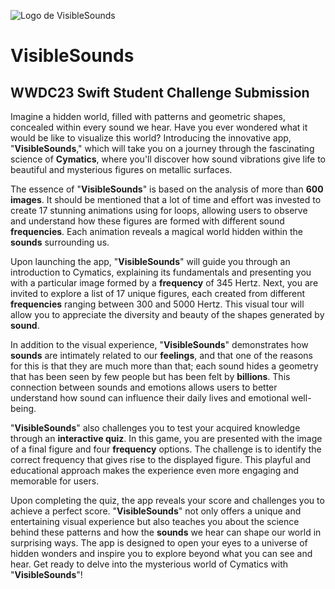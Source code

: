 ![Logo de VisibleSounds](https://user-images.githubusercontent.com/99153283/233772402-925860f9-7e06-45c0-8440-35ea4c8032c7.png)

# VisibleSounds

## WWDC23 Swift Student Challenge Submission

Imagine a hidden world, filled with patterns and geometric shapes, concealed within every sound we hear. Have you ever wondered what it would be like to visualize this world? Introducing the innovative app, "__VisibleSounds__," which will take you on a journey through the fascinating science of __Cymatics__, where you'll discover how sound vibrations give life to beautiful and mysterious figures on metallic surfaces.

The essence of "__VisibleSounds__" is based on the analysis of more than __600 images__. It should be mentioned that a lot of time and effort was invested to create 17 stunning animations using for loops, allowing users to observe and understand how these figures are formed with different sound __frequencies__. Each animation reveals a magical world hidden within the __sounds__ surrounding us.

Upon launching the app, "__VisibleSounds__" will guide you through an introduction to Cymatics, explaining its fundamentals and presenting you with a particular image formed by a __frequency__ of 345 Hertz. Next, you are invited to explore a list of 17 unique figures, each created from different __frequencies__ ranging between 300 and 5000 Hertz. This visual tour will allow you to appreciate the diversity and beauty of the shapes generated by __sound__.

In addition to the visual experience, "__VisibleSounds__" demonstrates how __sounds__ are intimately related to our __feelings__, and that one of the reasons for this is that they are much more than that; each sound hides a geometry that has been seen by few people but has been felt by __billions__. This connection between sounds and emotions allows users to better understand how sound can influence their daily lives and emotional well-being.

"__VisibleSounds__" also challenges you to test your acquired knowledge through an __interactive quiz__. In this game, you are presented with the image of a final figure and four __frequency__ options. The challenge is to identify the correct frequency that gives rise to the displayed figure. This playful and educational approach makes the experience even more engaging and memorable for users.

Upon completing the quiz, the app reveals your score and challenges you to achieve a perfect score. "__VisibleSounds__" not only offers a unique and entertaining visual experience but also teaches you about the science behind these patterns and how the __sounds__ we hear can shape our world in surprising ways. The app is designed to open your eyes to a universe of hidden wonders and inspire you to explore beyond what you can see and hear. Get ready to delve into the mysterious world of Cymatics with "__VisibleSounds__"!
